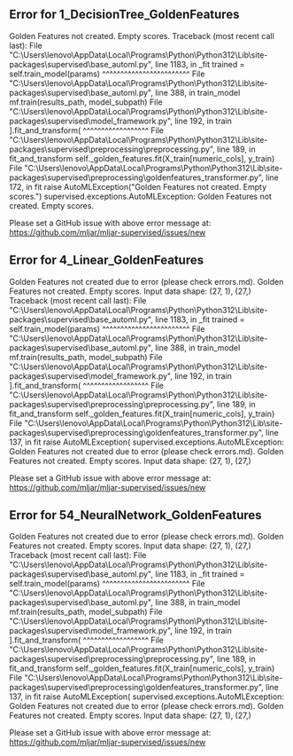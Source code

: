 ## Error for 1_DecisionTree_GoldenFeatures

Golden Features not created. Empty scores.
Traceback (most recent call last):
  File "C:\Users\lenovo\AppData\Local\Programs\Python\Python312\Lib\site-packages\supervised\base_automl.py", line 1183, in _fit
    trained = self.train_model(params)
              ^^^^^^^^^^^^^^^^^^^^^^^^
  File "C:\Users\lenovo\AppData\Local\Programs\Python\Python312\Lib\site-packages\supervised\base_automl.py", line 388, in train_model
    mf.train(results_path, model_subpath)
  File "C:\Users\lenovo\AppData\Local\Programs\Python\Python312\Lib\site-packages\supervised\model_framework.py", line 192, in train
    ].fit_and_transform(
      ^^^^^^^^^^^^^^^^^^
  File "C:\Users\lenovo\AppData\Local\Programs\Python\Python312\Lib\site-packages\supervised\preprocessing\preprocessing.py", line 189, in fit_and_transform
    self._golden_features.fit(X_train[numeric_cols], y_train)
  File "C:\Users\lenovo\AppData\Local\Programs\Python\Python312\Lib\site-packages\supervised\preprocessing\goldenfeatures_transformer.py", line 172, in fit
    raise AutoMLException("Golden Features not created. Empty scores.")
supervised.exceptions.AutoMLException: Golden Features not created. Empty scores.


Please set a GitHub issue with above error message at: https://github.com/mljar/mljar-supervised/issues/new

## Error for 4_Linear_GoldenFeatures

Golden Features not created due to error (please check errors.md). Golden Features not created. Empty scores. Input data shape: (27, 1), (27,)
Traceback (most recent call last):
  File "C:\Users\lenovo\AppData\Local\Programs\Python\Python312\Lib\site-packages\supervised\base_automl.py", line 1183, in _fit
    trained = self.train_model(params)
              ^^^^^^^^^^^^^^^^^^^^^^^^
  File "C:\Users\lenovo\AppData\Local\Programs\Python\Python312\Lib\site-packages\supervised\base_automl.py", line 388, in train_model
    mf.train(results_path, model_subpath)
  File "C:\Users\lenovo\AppData\Local\Programs\Python\Python312\Lib\site-packages\supervised\model_framework.py", line 192, in train
    ].fit_and_transform(
      ^^^^^^^^^^^^^^^^^^
  File "C:\Users\lenovo\AppData\Local\Programs\Python\Python312\Lib\site-packages\supervised\preprocessing\preprocessing.py", line 189, in fit_and_transform
    self._golden_features.fit(X_train[numeric_cols], y_train)
  File "C:\Users\lenovo\AppData\Local\Programs\Python\Python312\Lib\site-packages\supervised\preprocessing\goldenfeatures_transformer.py", line 137, in fit
    raise AutoMLException(
supervised.exceptions.AutoMLException: Golden Features not created due to error (please check errors.md). Golden Features not created. Empty scores. Input data shape: (27, 1), (27,)


Please set a GitHub issue with above error message at: https://github.com/mljar/mljar-supervised/issues/new

## Error for 54_NeuralNetwork_GoldenFeatures

Golden Features not created due to error (please check errors.md). Golden Features not created. Empty scores. Input data shape: (27, 1), (27,)
Traceback (most recent call last):
  File "C:\Users\lenovo\AppData\Local\Programs\Python\Python312\Lib\site-packages\supervised\base_automl.py", line 1183, in _fit
    trained = self.train_model(params)
              ^^^^^^^^^^^^^^^^^^^^^^^^
  File "C:\Users\lenovo\AppData\Local\Programs\Python\Python312\Lib\site-packages\supervised\base_automl.py", line 388, in train_model
    mf.train(results_path, model_subpath)
  File "C:\Users\lenovo\AppData\Local\Programs\Python\Python312\Lib\site-packages\supervised\model_framework.py", line 192, in train
    ].fit_and_transform(
      ^^^^^^^^^^^^^^^^^^
  File "C:\Users\lenovo\AppData\Local\Programs\Python\Python312\Lib\site-packages\supervised\preprocessing\preprocessing.py", line 189, in fit_and_transform
    self._golden_features.fit(X_train[numeric_cols], y_train)
  File "C:\Users\lenovo\AppData\Local\Programs\Python\Python312\Lib\site-packages\supervised\preprocessing\goldenfeatures_transformer.py", line 137, in fit
    raise AutoMLException(
supervised.exceptions.AutoMLException: Golden Features not created due to error (please check errors.md). Golden Features not created. Empty scores. Input data shape: (27, 1), (27,)


Please set a GitHub issue with above error message at: https://github.com/mljar/mljar-supervised/issues/new

